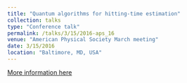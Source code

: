 ```yaml
---
title: "Quantum algorithms for hitting-time estimation"
collection: talks
type: "Conference talk"
permalink: /talks/3/15/2016-aps_16
venue: "American Physical Society March meeting"
date: 3/15/2016
location: "Baltimore, MD, USA"
---
```


[More information here](http://meetings.aps.org/Meeting/MAR16/Session/H44.12)

